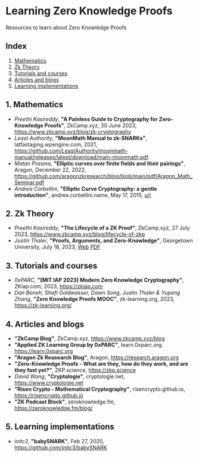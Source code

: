 # Learning Zero Knowledge Proofs
Resources to learn about Zero Knowledge Proofs

## Index

1. [Mathematics](#1-mathematics)
2. [Zk Theory](#2-zk-theory)
3. [Tutorials and courses](#3-tutorials-and-courses)
4. [Articles and blogs](#4-articles-and-blogs)
5. [Learning implementations](#5-learning-implementations)

## 1. Mathematics
- *Preethi Kasireddy*, **"A Painless Guide to Cryptography for Zero-Knowledge Proofs"**, ZkCamp.xyz, 30 June 2023, https://www.zkcamp.xyz/blog/zk-cryptography
- *Least Authority*, **"MoonMath Manual to zk-SNARKs"**, latfastaging.wpengine.com, 2021, https://github.com/LeastAuthority/moonmath-manual/releases/latest/download/main-moonmath.pdf
- *Matan Prasma*, **"Elliptic curves over finite fields and their pairings"**, Aragon, December 22, 2022, https://github.com/aragonzkresearch/blog/blob/main/pdf/Aragon_Math_Seminar.pdf
- *Andrea Corbellini*, **"Elliptic Curve Cryptography: a gentle introduction"**, andrea.corbellini.name, May 17, 2015, [url](https://andrea.corbellini.name/2015/05/17/elliptic-curve-cryptography-a-gentle-introduction/)

## 2. Zk Theory
- *Preethi Kasireddy*, **"The Lifecycle of a ZK Proof"**, ZkCamp.xyz, 27 July 2023, https://www.zkcamp.xyz/blog/lifecycle-of-zkp
- *Justin Thaler*, **"Proofs, Arguments, and Zero-Knowledge"**, Georgetown University, July 18, 2023, [Web](https://people.cs.georgetown.edu/jthaler/ProofsArgsAndZK.html) [PDF](https://people.cs.georgetown.edu/jthaler/ProofsArgsAndZK.pdf)

## 3. Tutorials and courses
- *0xPARC*, **"[MIT IAP 2023] Modern Zero Knowledge Cryptography"**, ZKiap.com, 2023, https://zkiap.com
- *Dan Boneh, Shafi Goldwasser, Dawn Song, Justin Thaler & Yupeng Zhang*, **"Zero Knowledge Proofs MOOC"**, zk-learning.org, 2023, https://zk-learning.org/

## 4. Articles and blogs
- **"ZkCamp Blog"**, ZkCamp.xyz, https://www.zkcamp.xyz/blog
- **"Applied ZK Learning Group by 0xPARC"**, learn.0xparc.org. https://learn.0xparc.org
- **"Aragon Zk Reasearch Blog"**, Aragon, https://research.aragon.org
- **"Zero-Knowledge Proofs - What are they, how do they work, and are they fast yet?"**, ZKP.science, https://zkp.science
- *David Wong*, **"Cryptologie"**, cryptologie.net, https://www.cryptologie.net
- **"Risen Crypto - Mathematical Cryptography"**, risencrypto.github.io, https://risencrypto.github.io
- **"ZK Podcast Block"**, zeroknowledge.fm, https://zeroknowledge.fm/blog/

## 5. Learning implementations
- *initc3*, **"babySNARK"**, Feb 27, 2020, https://github.com/initc3/babySNARK
